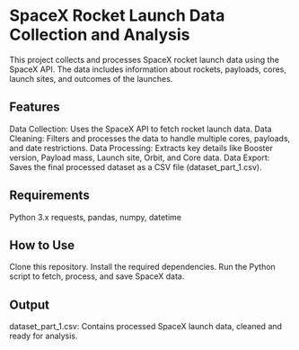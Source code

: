 # SpaceX Rocket Launch Data Collection and Analysis
This project collects and processes SpaceX rocket launch data using the SpaceX API. The data includes information about rockets, payloads, cores, launch sites, and outcomes of the launches.

## Features
Data Collection: Uses the SpaceX API to fetch rocket launch data.
Data Cleaning: Filters and processes the data to handle multiple cores, payloads, and date restrictions.
Data Processing: Extracts key details like Booster version, Payload mass, Launch site, Orbit, and Core data.
Data Export: Saves the final processed dataset as a CSV file (dataset_part_1.csv).
##  Requirements
Python 3.x
requests, pandas, numpy, datetime
##  How to Use
Clone this repository.
Install the required dependencies.
Run the Python script to fetch, process, and save SpaceX data.
##  Output
dataset_part_1.csv: Contains processed SpaceX launch data, cleaned and ready for analysis.

